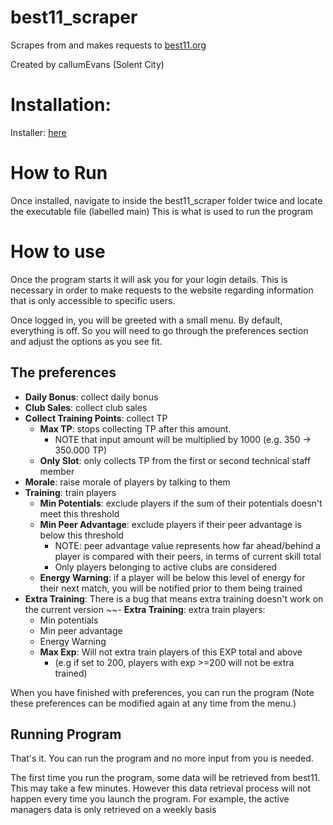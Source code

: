 # best11_scraper
Scrapes from and makes requests to [best11.org](https://best11.org/)

Created by callumEvans (Solent City)

# Installation:
Installer: [here](https://github.com/punkgazer/best11_scraper/releases/download/v.201/best11_scraper.exe)

# How to Run
Once installed, navigate to inside the best11_scraper folder twice and locate the executable file (labelled main)
This is what is used to run the program

# How to use
Once the program starts it will ask you for your login details. This is necessary in order to make requests to the website
regarding information that is only accessible to specific users.

Once logged in, you will be greeted with a small menu. By default, everything is off. So you will need to go through the preferences
section and adjust the options as you see fit.

## The preferences
- **Daily Bonus**: collect daily bonus
- **Club Sales**: collect club sales
- **Collect Training Points**: collect TP
  - **Max TP**: stops collecting TP after this amount. 
    - NOTE that input amount will be multiplied by 1000 (e.g. 350 -> 350.000 TP)
  - **Only Slot**: only collects TP from the first or second technical staff member
- **Morale**: raise morale of players by talking to them
- **Training**: train players
  - **Min Potentials**: exclude players if the sum of their potentials doesn't meet this threshold
  - **Min Peer Advantage**: exclude players if their peer advantage is below this threshold
    - NOTE: peer advantage value represents how far ahead/behind a player is compared with their peers, in terms of current skill total
    - Only players belonging to active clubs are considered
  - **Energy Warning**: if a player will be below this level of energy for their next match, you will be notified prior to them being trained
- **Extra Training**: There is a bug that means extra training doesn't work on the current version
~~- **Extra Training**: extra train players:
  - Min potentials
  - Min peer advantage
  - Energy Warning
  - **Max Exp**: Will not extra train players of this EXP total and above 
    - (e.g if set to 200, players with exp >=200 will not be extra trained) 
    
When you have finished with preferences, you can run the program
(Note these preferences can be modified again at any time from the menu.)
    
## Running Program
That's it. You can run the program and no more input from you is needed.

The first time you run the program, some data will be retrieved from best11.
This may take a few minutes.
However this data retrieval process will not happen every time you launch the program. 
For example, the active managers data is only retrieved on a weekly basis
